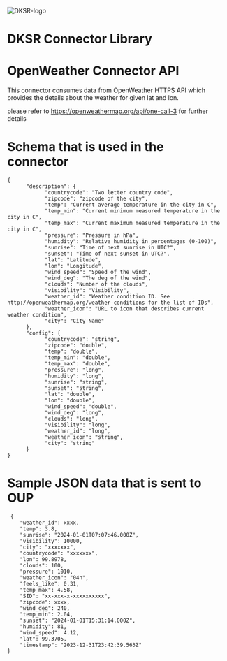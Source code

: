 ![DKSR-logo](https://user-images.githubusercontent.com/102658834/171163305-cdd99910-1b93-4d74-be88-7c1d23fdcf0d.png)

# DKSR Connector Library

# OpenWeather Connector API

This connector consumes data from OpenWeather HTTPS API which provides the details about the weather for given lat and lon.

please refer  to https://openweathermap.org/api/one-call-3 for further details 


# Schema that is used in the connector

```
{
      "description": {
            "countrycode": "Two letter country code",
            "zipcode": "zipcode of the city",
            "temp": "Current average temperature in the city in C",
            "temp_min": "Current minimum measured temperature in the city in C",
            "temp_max": "Current maximum measured temperature in the city in C",
            "pressure": "Pressure in hPa",
            "humidity": "Relative humidity in percentages (0-100)",
            "sunrise": "Time of next sunrise in UTC?",
            "sunset": "Time of next sunset in UTC?",
            "lat": "Latitude",
            "lon": "Longitude",
            "wind_speed": "Speed of the wind",
            "wind_deg": "The deg of the wind",
            "clouds": "Number of the clouds",
            "visibility": "Visibility",
            "weather_id": "Weather condition ID. See http://openweathermap.org/weather-conditions for the list of IDs",
            "weather_icon": "URL to icon that describes current weather condition",
            "city": "City Name"
      },
      "config": {
            "countrycode": "string",
            "zipcode": "double",
            "temp": "double",
            "temp_min": "double",
            "temp_max": "double",
            "pressure": "long",
            "humidity": "long",
            "sunrise": "string",
            "sunset": "string",
            "lat": "double",
            "lon": "double",
            "wind_speed": "double",
            "wind_deg": "long",
            "clouds": "long",
            "visibility": "long",
            "weather_id": "long",
            "weather_icon": "string",
            "city": "string"
      }
}
```

# Sample JSON data that is sent to OUP

```
 {
    "weather_id": xxxx,
    "temp": 3.8,
    "sunrise": "2024-01-01T07:07:46.000Z",
    "visibility": 10000,
    "city": "xxxxxxx",
    "countrycode": "xxxxxxx",
    "lon": 99.8978,
    "clouds": 100,
    "pressure": 1010,
    "weather_icon": "04n",
    "feels_like": 0.31,
    "temp_max": 4.58,
    "SID": "xx-xxx-x-xxxxxxxxxx",
    "zipcode": xxxx,
    "wind_deg": 240,
    "temp_min": 2.04,
    "sunset": "2024-01-01T15:31:14.000Z",
    "humidity": 81,
    "wind_speed": 4.12,
    "lat": 99.3705,
    "timestamp": "2023-12-31T23:42:39.563Z"
}

```
